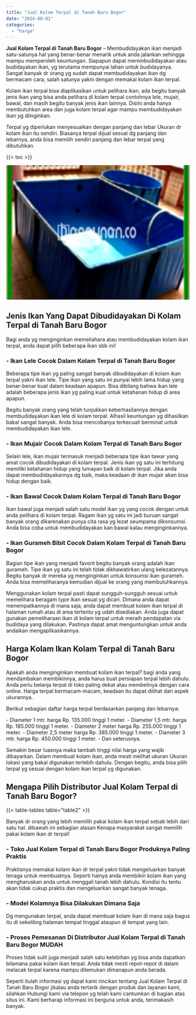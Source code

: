 ```yaml
---
title: "Jual Kolam Terpal di Tanah Baru Bogor"
date: "2024-08-01"
categories: 
  - "harga"
---
```


**Jual Kolam Terpal di Tanah Baru Bogor** – Membudidayakan ikan menjadi satu-satunya hal yang benar-benar menarik untuk anda jalankan sehingga mampu memperoleh keuntungan. Siapapun dapat memmbudidayakan atau budidayakan ikan, yg terutama mempunyai lahan untuk budidayanya. Sangat banyak dr orang yg sudah dapat membudidayakan ikan dg bermacam cara, salah satunya yakni dengan memakai kolam ikan terpal.

Kolam ikan terpal bisa diaplikasikan untuk pelihara ikan, ada begitu banyak jenis ikan yang bisa anda pelihara di kolam terpal contohnya lele, mujair, bawal, dan masih begitu banyak jenis ikan lainnya. Disini anda hanya membutuhkan area dan juga kolam terpal agar mampu membudidayakan ikan yg diinginkan.

Terpal yg diperlukan menyesuaikan dengan panjang dan lebar Ukuran dr kolam ikan itu sendiri. Biasanya terpal dijual sesuai dg panjang dan lebarnya, anda bisa memilih sendiri panjang dan lebar terpal yang dibutuhkan.

{{< toc >}}

![Jual Kolam Terpal di Tanah Baru Bogor](/images/jual-kolam-terpal-26.png)

## Jenis Ikan Yang Dapat Dibudidayakan Di Kolam Terpal di Tanah Baru Bogor

Bagi anda yg menginginkan memeliahara atau membudidayakan kolam ikan terpal, anda dapat pilih beberapa ikan sbb ini!

### \- Ikan Lele Cocok Dalam Kolam Terpal di Tanah Baru Bogor

Beberapa tipe ikan yg paling sangat banyak dibudidayakan di kolam ikan terpal yakni ikan lele. Tipe ikan yang satu ini punyai lebih lama hidup yang benar-benar kuat dalam keadaan apapun. Bisa dibilang bahwa ikan lele adalah beberapa jenis ikan yg paling kuat untuk ketahanan hidup di area apapun.

Begitu banyak orang yang telah tunjukkan keberhasilannya dengan membudidayakan ikan lele di kolam terpal. Alhasil keuntungan yg dihasilkan bakal sangat banyak. Anda bisa mencobanya terkecuali berminat untuk membudidayakan ikan lele.

### \- Ikan Mujair Cocok Dalam Kolam Terpal di Tanah Baru Bogor

Selain lele, ikan mujair termasuk menjadi beberapa tipe ikan tawar yang amat cocok dibudidayakan di kolam terpal. Jenis ikan yg satu ini terhitung memiliki ketahanan hidup yang lumayan baik di kolam terpal. Jika anda dapat membudidayakannya dg baik, maka keadaan dr ikan mujair akan bisa hidup dengan baik.

### \- Ikan Bawal Cocok Dalam Kolam Terpal di Tanah Baru Bogor

Ikan bawal juga menjadi salah satu model ikan yg yang cocok dengan untuk anda pelihara di kolam terpal. Ragam ikan yg satu ini jadi buruan sangat banyak orang dikarenakan punya cita rasa yg lezat seumpama dikonsumsi. Anda bisa coba untuk membudidayakan kan bawal kalau menginginkannya.

### \- Ikan Gurameh Bibit Cocok Dalam Kolam Terpal di Tanah Baru Bogor

Bagian tipe ikan yang menjadi favorit begitu banyak orang adalah ikan gurameh. Tipe ikan yg satu ini telah tidak dikhawatirkan ulang kelezatannya. Begitu banyak dr mereka yg menginginkan untuk konsumsi ikan gurameh. Anda bisa memeliharanya kemudian dijual ke orang yang membutuhkannya.

Menggunakan kolam terpal pasti dapat sungguh-sungguh sesuai untuk memelihara beragam type ikan sesuai yg dicari. Dimana anda dapat menempatkannya di mana saja, anda dapat membuat kolam ikan terpal di halaman rumah atau di area tertentu yg udah disediakan. Anda juga dapat gunakan pemeliharaan ikan di kolam terpal untuk meraih pendapatan via budidaya yang dilakukan. Pastinya dapat amat menguntungkan untuk anda andaikan mengaplikasikannya.

## Harga Kolam Ikan Kolam Terpal di Tanah Baru Bogor

Apakah anda menginginkan membuat kolam ikan terpal? bagi anda yang mendambakan membikinnya, anda harus buat persiapan terpal lebih dahulu. Anda perlu belanja terpal di toko paling dekat atau membelinya dengan cara online. Harga terpal bermacam-macam, keadaan itu dapat dilihat dari aspek ukurannya.

Berikut sebagian daftar harga terpal berdasarkan panjang dan lebarnya:

\- Diameter 1 mtr. harga Rp. 135.000 tinggi 1 meter. - Diameter 1,5 mtr. harga Rp. 185.000 tinggi 1 meter. - Diameter 2 meter harga Rp. 255.000 tinggi 1 meter. - Diameter 2,5 meter harga Rp. 385.000 tinggi 1 meter. - Diameter 3 mtr. harga Rp. 450.000 tinggi 1 meter. - Dan seterusnya.

Semakin besar luasnya maka tambah tinggi nilai harga yang wajib dibayarkan. Dalam membuat kolam ikan, anda mesti melihat ukuran Ukuran lokasi yang bakal digunakan terlebih dahulu. Dengan begitu, anda bisa pilih terpal yg sesuai dengan kolam ikan terpal yg digunakan.

## Mengapa Pilih Distributor Jual Kolam Terpal di Tanah Baru Bogor?

{{< table-tables table="table2" >}}

Banyak dr orang yang lebih memilih pakai kolam ikan terpal sebab lebih dari satu hal. dibawah ini sebagian alasan Kenapa masyarakat sangat memilih pakai kolam ikan dr terpal!

### \- Toko Jual Kolam Terpal di Tanah Baru Bogor Produknya Paling Praktis

Praktisnya memakai kolam ikan dr terpal yakni tidak mengeluarkan banyak tenaga untuk membuatnya. Seperti halnya anda membikin kolam ikan yang mengharuskan anda untuk menggali tanah lebih dahulu. Kondisi itu tentu akan tidak cukup praktis dan mengeluarkan sangat banyak tenaga.

### \- Model Kolamnya Bisa Dilakukan Dimana Saja

Dg mengunakan terpal, anda dapat membuat kolam ikan di mana saja bagus itu di sekeliling halaman tempat tinggal ataupun di tempat yang lain.

### \- Proses Pemesanan Di Distributor Jual Kolam Terpal di Tanah Baru Bogor MUDAH

Proses tidak sulit juga menjadi salah satu kelebihan yg bisa anda dapatkan bilamana pakai kolam ikan terpal. Anda tidak mesti repot-repot di dalam melacak terpal karena mampu ditemukan dimanapun anda berada.

Seperti itulah informasi yg dapat kami rincikan tentang Jual Kolam Terpal di Tanah Baru Bogor jikalau anda tertarik dengan produk dan layanan kami, silahkan Hubungi kami via telepon yg telah kami cantumkan di bagian atas situs ini. Kami berharap informasi ini berguna untuk anda, terimakasih banyak.
